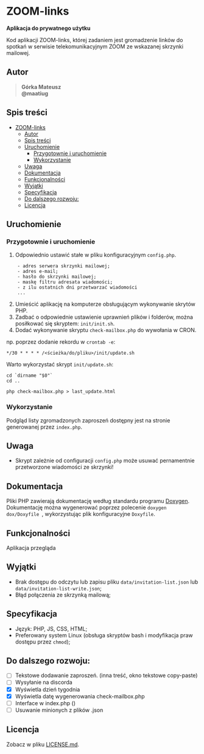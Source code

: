 # ZOOM-links

**Aplikacja do prywatnego użytku**

Kod aplikacji ZOOM-links, której zadaniem jest gromadzenie linków do spotkań w serwisie telekomunikacyjnym ZOOM ze wskazanej skrzynki mailowej.

<!-- [English README version](README.eng.md) -->

## Autor
>   **Górka Mateusz**\
>   **@maatiug**

## Spis treści
- [ZOOM-links](#zoom-links)
	- [Autor](#autor)
	- [Spis treści](#spis-treści)
	- [Uruchomienie](#uruchomienie)
		- [Przygotownie i uruchomienie](#przygotownie-i-uruchomienie)
		- [Wykorzystanie](#wykorzystanie)
	- [Uwaga](#uwaga)
	- [Dokumentacja](#dokumentacja)
	- [Funkcjonalności](#funkcjonalności)
	- [Wyjątki](#wyjątki)
	- [Specyfikacja](#specyfikacja)
	- [Do dalszego rozwoju:](#do-dalszego-rozwoju)
	- [Licencja](#licencja)

## Uruchomienie
### Przygotownie i uruchomienie
1. Odpowiednio ustawić stałe w pliku konfiguracyjnym `config.php`.
```
	- adres serwera skrzynki mailowej;
	- adres e-mail;
	- hasło do skrzynki mailowej;
	- maskę filtru adresata wiadomości;
	- z ilu ostatnich dni przetwarzać wiadomości
	...
```
2. Umieścić aplikację na komputerze obsługującym wykonywanie skrytów PHP.
3. Zadbać o odpowiednie ustawienie uprawnień plików i folderów, można posiłkować się skryptem: `init/init.sh`.
4. Dodać wykonywanie skryptu `check-mailbox.php` do wywołania w CRON.

np. poprzez dodanie rekordu w `crontab -e`:
```
*/30 * * * * /<ścieżka/do/pliku>/init/update.sh
```

Warto wykorzystać skrypt `init/update.sh`:
```
cd `dirname "$0"`
cd ..

php check-mailbox.php > last_update.html
```

### Wykorzystanie
Podgląd listy zgromadzonych zaproszeń dostępny jest na stronie generowanej przez `index.php`.

## Uwaga
- Skrypt zależnie od configuracji `config.php` może usuwać pernamentnie przetworzone wiadomości ze skrzynki!

## Dokumentacja
Pliki PHP zawierają dokumentację według standardu programu [Doxygen](http://doxygen.nl/).
Dokumentację można wygenerować poprzez polecenie `doxygen dox/Doxyfile `, wykorzystując plik konfiguracyjne `Doxyfile`.

## Funkcjonalności
Aplikacja przegląda

## Wyjątki
- Brak dostępu do odczytu lub zapisu pliku `data/invitation-list.json` lub `data/invitation-list-write.json`;
- Błąd połączenia ze skrzynką mailową;

## Specyfikacja
- Język: PHP, JS, CSS, HTML;
- Preferowany system Linux (obsługa skryptów bash i modyfikacja praw dostępu przez `chmod`);

## Do dalszego rozwoju:
- [ ] Tekstowe dodawanie zaproszeń. (inna treść, okno tekstowe copy-paste)
- [ ] Wysyłanie na discorda
- [x] Wyświetla dzień tygodnia
- [x] Wyświetla datę wygenerowania check-mailbox.php
- [ ] Interface w index.php ()
- [ ] Usuwanie minionych z plików .json

## Licencja
Zobacz w pliku [LICENSE.md](LICENSE.md).
